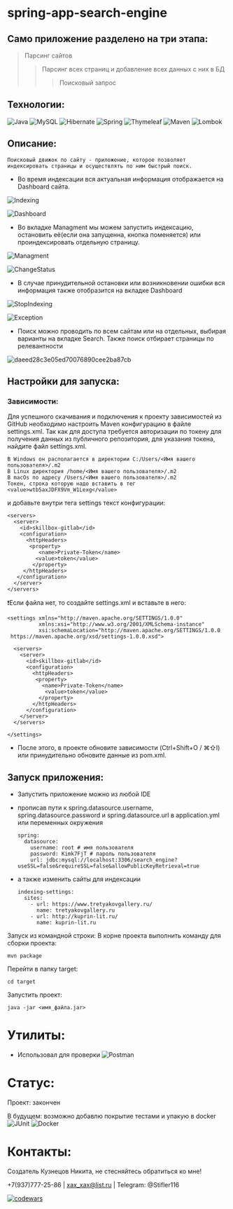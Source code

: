 # spring-app-search-engine

## Само приложение разделено на три этапа:
>Парсинг сайтов
>>Парсинг всех страниц и добавление всех данных с них в БД
>>>Поисковый запрос

## Технологии:

![Java](https://img.shields.io/badge/java_17-%23ED8B00.svg?style=for-the-badge&logo=java&logoColor=white)
![MySQL](https://img.shields.io/badge/mysql-%2300f.svg?style=for-the-badge&logo=mysql&logoColor=white)
![Hibernate](https://img.shields.io/badge/Hibernate-59666C?style=for-the-badge&logo=Hibernate&logoColor=white)
![Spring](https://img.shields.io/badge/spring_boot_2.6.14-%236DB33F.svg?style=for-the-badge&logo=spring&logoColor=white)
![Thymeleaf](https://img.shields.io/badge/-Thymeleaf-brightgreen?style=for-the-badge)
![Maven](https://img.shields.io/badge/-Maven-blue?style=for-the-badge)
![Lombok](https://img.shields.io/badge/-Lombok-red?style=for-the-badge)

## Описание:
    Поисковый движок по сайту - приложение, которое позволяет индексировать страницы и осуществлять по ним быстрый поиск. 

* Во время индексации вся актуальная информация отображается на Dashboard сайта.

![Indexing](https://user-images.githubusercontent.com/125637389/230998777-e16b989a-b30d-4724-a20c-16bbadd9e29a.JPG)

![Dashboard](https://user-images.githubusercontent.com/125637389/230997693-272f82c6-52b3-4f20-a56c-36ca20c43d47.JPG)

* Во вкладке Managment мы можем запустить индексацию, остановить её(если она запущенна, кнопка поменяется) или проиндексировать отдельную страницу.

![Managment](https://user-images.githubusercontent.com/125637389/230999280-102c8bd5-038e-4ea7-9445-28fc1e4fa471.JPG)

![ChangeStatus](https://user-images.githubusercontent.com/125637389/230999289-4935de63-4dcf-48ec-8a1d-e450107e2794.JPG)

* В случае принудительной остановки или возникновении ошибки вся информация также отобразится на вкладке Dashboard

![StopIndexing](https://user-images.githubusercontent.com/125637389/231000114-a76e8a94-1a6c-4a1b-bf17-53311501eea6.JPG)

![Exception](https://user-images.githubusercontent.com/125637389/231000119-d217c91a-c5e2-4dc2-b21f-33ea38ab8a72.JPG)

* Поиск можно проводить по всем сайтам или на отдельных, выбирая варианты на вкладке Search. Также поиск отбирает страницы по релевантности

![daeed28c3e05ed70076890cee2ba87cb](https://user-images.githubusercontent.com/125637389/231004703-3bee0486-478d-43a2-9630-d578ca87e0c0.gif)

## Настройки для запуска:
### Зависимости:
Для успешного скачивания и подключения к проекту зависимостей из GitHub необходимо настроить Maven конфигурацию в файле settings.xml.
Так как для доступа требуется авторизации по токену для получения данных из публичного репозитория, для указания токена, найдите файл settings.xml.

    В Windows он располагается в директории C:/Users/<Имя вашего пользователя>/.m2
    В Linux директория /home/<Имя вашего пользователя>/.m2
    В macOs по адресу /Users/<Имя вашего пользователя>/.m2
    Токен, строка которую надо вставить в тег <value>wtb5axJDFX9Vm_W1Lexg</value> 

и добавьте внутри тега settings текст конфигурации:

    <servers>
      <server>
        <id>skillbox-gitlab</id>
        <configuration>
          <httpHeaders>
           <property>
              <name>Private-Token</name>
             <value>token</value>
            </property>
         </httpHeaders>
       </configuration>
      </server>
    </servers>


❗️Если файла нет, то создайте settings.xml и вставьте в него:

    <settings xmlns="http://maven.apache.org/SETTINGS/1.0.0"
              xmlns:xsi="http://www.w3.org/2001/XMLSchema-instance"
              xsi:schemaLocation="http://maven.apache.org/SETTINGS/1.0.0
     https://maven.apache.org/xsd/settings-1.0.0.xsd">

      <servers>
        <server>
          <id>skillbox-gitlab</id>
          <configuration>
            <httpHeaders>
             <property>
               <name>Private-Token</name>
                <value>token</value>
              </property>
            </httpHeaders>
          </configuration>
        </server>
      </servers>

    </settings>

* После этого, в проекте обновите зависимости (Ctrl+Shift+O / ⌘⇧I) или принудительно обновите данные из pom.xml.

## Запуск приложения:
* Запустить приложение можно из любой IDE
* прописав пути к spring.datasource.username, spring.datasource.password и spring.datasource.url в application.yml или переменных окружения

      spring:
        datasource:
          username: root # имя пользователя
          password: Kimk7FjT # пароль пользователя
          url: jdbc:mysql://localhost:3306/search_engine?useSSL=false&requireSSL=false&allowPublicKeyRetrieval=true
          
* а также изменить сайты для индексации

      indexing-settings:
        sites:
          - url: https://www.tretyakovgallery.ru/
            name: tretyakovgallery.ru
          - url: http://kuprin-lit.ru/
            name: kuprin-lit.ru
    
Запуск из командной строки:
В корне проекта выполнить команду для сборки проекта:
    
    mvn package
    
Перейти в папку target:
   
    cd target
    
Запустить проект:
    
    java -jar <имя_файла.jar>

# Утилиты:
* Использовал для проверки ![Postman](https://img.shields.io/badge/Postman-FF6C37?style=for-the-micro&logo=postman&logoColor=white)

# Статус:
Проект: закончен

В будущем: возможно добавлю покрытие тестами  и упакую в docker ![JUnit](https://img.shields.io/badge/-JUnit-success) ![Docker](https://img.shields.io/badge/-Docker-9cf)

# Контакты:
Создатель Кузнецов Никита, не стесняйтесь обратиться ко мне!

+7(937)777-25-86 | xax_xax@list.ru | Telegram: @Stifler116 

[![codewars](https://www.codewars.com/users/Kamenolom/badges/small)](https://www.codewars.com/users/Kamenolom)
